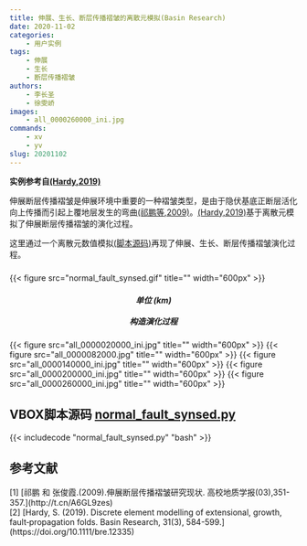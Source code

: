 ```yaml
---
title: 伸展、生长、断层传播褶皱的离散元模拟(Basin Research)
date: 2020-11-02
categories:
    - 用户实例
tags:
    - 伸展
    - 生长
    - 断层传播褶皱
authors:
    - 李长圣
    - 徐雯峤
images:
    - all_0000260000_ini.jpg
commands:
    - xv
    - yv
slug: 20201102
---
```


**实例参考自[(Hardy,2019)](#refer-hardy2019)**

伸展断层传播褶皱是伸展环境中重要的一种褶皱类型，是由于隐伏基底正断层活化向上传播而引起上覆地层发生的弯曲[(祁鹏等,2009)](#refer-qi2009)。[(Hardy,2019)](#refer-hardy2019)基于离散元模拟了伸展断层传播褶皱的演化过程。  

这里通过一个离散元数值模拟[(脚本源码)](#refer-code-1)再现了伸展、生长、断层传播褶皱演化过程。  


<h5> </h5>
{{< figure src="normal_fault_synsed.gif" title="" width="600px" >}}
<center><h5>单位 (km)<br><br>构造演化过程</h5></center>

{{< figure src="all_0000020000_ini.jpg" title="" width="600px" >}}
{{< figure src="all_0000082000.jpg" title="" width="600px" >}}
{{< figure src="all_0000140000_ini.jpg" title="" width="600px" >}}
{{< figure src="all_0000200000_ini.jpg" title="" width="600px" >}}
{{< figure src="all_0000260000_ini.jpg" title="" width="600px" >}}


<div id="refer-code-1"></div>

## VBOX脚本源码 [normal_fault_synsed.py](normal_fault_synsed.py)

{{< includecode "normal_fault_synsed.py" "bash" >}}


## 参考文献

<div id="refer-qi2009"></div>
[1] [祁鹏 和 张俊霞.(2009).伸展断层传播褶皱研究现状. 高校地质学报(03),351-357.](http://t.cn/A6GL9zes)  

<div id="refer-hardy2019"></div>
[2] [Hardy, S. (2019). Discrete element modelling of extensional, growth, fault‐propagation folds. Basin Research, 31(3), 584-599.](https://doi.org/10.1111/bre.12335)  




